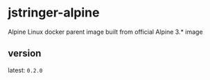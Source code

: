 jstringer-alpine
================================================================================

Alpine Linux docker parent image built from official Alpine 3.* image

## version

latest: `0.2.0`
